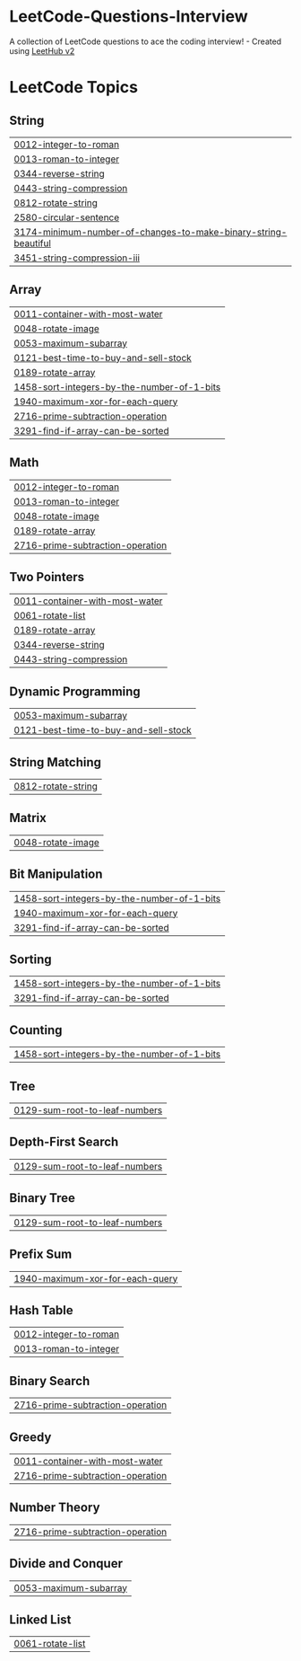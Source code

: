 # LeetCode-Questions-Interview
A collection of LeetCode questions to ace the coding interview! - Created using [LeetHub v2](https://github.com/arunbhardwaj/LeetHub-2.0)

<!---LeetCode Topics Start-->
# LeetCode Topics
## String
|  |
| ------- |
| [0012-integer-to-roman](https://github.com/hackerShivam20/LeetCode-Questions-Interview/tree/master/0012-integer-to-roman) |
| [0013-roman-to-integer](https://github.com/hackerShivam20/LeetCode-Questions-Interview/tree/master/0013-roman-to-integer) |
| [0344-reverse-string](https://github.com/hackerShivam20/LeetCode-Questions-Interview/tree/master/0344-reverse-string) |
| [0443-string-compression](https://github.com/hackerShivam20/LeetCode-Questions-Interview/tree/master/0443-string-compression) |
| [0812-rotate-string](https://github.com/hackerShivam20/LeetCode-Questions-Interview/tree/master/0812-rotate-string) |
| [2580-circular-sentence](https://github.com/hackerShivam20/LeetCode-Questions-Interview/tree/master/2580-circular-sentence) |
| [3174-minimum-number-of-changes-to-make-binary-string-beautiful](https://github.com/hackerShivam20/LeetCode-Questions-Interview/tree/master/3174-minimum-number-of-changes-to-make-binary-string-beautiful) |
| [3451-string-compression-iii](https://github.com/hackerShivam20/LeetCode-Questions-Interview/tree/master/3451-string-compression-iii) |
## Array
|  |
| ------- |
| [0011-container-with-most-water](https://github.com/hackerShivam20/LeetCode-Questions-Interview/tree/master/0011-container-with-most-water) |
| [0048-rotate-image](https://github.com/hackerShivam20/LeetCode-Questions-Interview/tree/master/0048-rotate-image) |
| [0053-maximum-subarray](https://github.com/hackerShivam20/LeetCode-Questions-Interview/tree/master/0053-maximum-subarray) |
| [0121-best-time-to-buy-and-sell-stock](https://github.com/hackerShivam20/LeetCode-Questions-Interview/tree/master/0121-best-time-to-buy-and-sell-stock) |
| [0189-rotate-array](https://github.com/hackerShivam20/LeetCode-Questions-Interview/tree/master/0189-rotate-array) |
| [1458-sort-integers-by-the-number-of-1-bits](https://github.com/hackerShivam20/LeetCode-Questions-Interview/tree/master/1458-sort-integers-by-the-number-of-1-bits) |
| [1940-maximum-xor-for-each-query](https://github.com/hackerShivam20/LeetCode-Questions-Interview/tree/master/1940-maximum-xor-for-each-query) |
| [2716-prime-subtraction-operation](https://github.com/hackerShivam20/LeetCode-Questions-Interview/tree/master/2716-prime-subtraction-operation) |
| [3291-find-if-array-can-be-sorted](https://github.com/hackerShivam20/LeetCode-Questions-Interview/tree/master/3291-find-if-array-can-be-sorted) |
## Math
|  |
| ------- |
| [0012-integer-to-roman](https://github.com/hackerShivam20/LeetCode-Questions-Interview/tree/master/0012-integer-to-roman) |
| [0013-roman-to-integer](https://github.com/hackerShivam20/LeetCode-Questions-Interview/tree/master/0013-roman-to-integer) |
| [0048-rotate-image](https://github.com/hackerShivam20/LeetCode-Questions-Interview/tree/master/0048-rotate-image) |
| [0189-rotate-array](https://github.com/hackerShivam20/LeetCode-Questions-Interview/tree/master/0189-rotate-array) |
| [2716-prime-subtraction-operation](https://github.com/hackerShivam20/LeetCode-Questions-Interview/tree/master/2716-prime-subtraction-operation) |
## Two Pointers
|  |
| ------- |
| [0011-container-with-most-water](https://github.com/hackerShivam20/LeetCode-Questions-Interview/tree/master/0011-container-with-most-water) |
| [0061-rotate-list](https://github.com/hackerShivam20/LeetCode-Questions-Interview/tree/master/0061-rotate-list) |
| [0189-rotate-array](https://github.com/hackerShivam20/LeetCode-Questions-Interview/tree/master/0189-rotate-array) |
| [0344-reverse-string](https://github.com/hackerShivam20/LeetCode-Questions-Interview/tree/master/0344-reverse-string) |
| [0443-string-compression](https://github.com/hackerShivam20/LeetCode-Questions-Interview/tree/master/0443-string-compression) |
## Dynamic Programming
|  |
| ------- |
| [0053-maximum-subarray](https://github.com/hackerShivam20/LeetCode-Questions-Interview/tree/master/0053-maximum-subarray) |
| [0121-best-time-to-buy-and-sell-stock](https://github.com/hackerShivam20/LeetCode-Questions-Interview/tree/master/0121-best-time-to-buy-and-sell-stock) |
## String Matching
|  |
| ------- |
| [0812-rotate-string](https://github.com/hackerShivam20/LeetCode-Questions-Interview/tree/master/0812-rotate-string) |
## Matrix
|  |
| ------- |
| [0048-rotate-image](https://github.com/hackerShivam20/LeetCode-Questions-Interview/tree/master/0048-rotate-image) |
## Bit Manipulation
|  |
| ------- |
| [1458-sort-integers-by-the-number-of-1-bits](https://github.com/hackerShivam20/LeetCode-Questions-Interview/tree/master/1458-sort-integers-by-the-number-of-1-bits) |
| [1940-maximum-xor-for-each-query](https://github.com/hackerShivam20/LeetCode-Questions-Interview/tree/master/1940-maximum-xor-for-each-query) |
| [3291-find-if-array-can-be-sorted](https://github.com/hackerShivam20/LeetCode-Questions-Interview/tree/master/3291-find-if-array-can-be-sorted) |
## Sorting
|  |
| ------- |
| [1458-sort-integers-by-the-number-of-1-bits](https://github.com/hackerShivam20/LeetCode-Questions-Interview/tree/master/1458-sort-integers-by-the-number-of-1-bits) |
| [3291-find-if-array-can-be-sorted](https://github.com/hackerShivam20/LeetCode-Questions-Interview/tree/master/3291-find-if-array-can-be-sorted) |
## Counting
|  |
| ------- |
| [1458-sort-integers-by-the-number-of-1-bits](https://github.com/hackerShivam20/LeetCode-Questions-Interview/tree/master/1458-sort-integers-by-the-number-of-1-bits) |
## Tree
|  |
| ------- |
| [0129-sum-root-to-leaf-numbers](https://github.com/hackerShivam20/LeetCode-Questions-Interview/tree/master/0129-sum-root-to-leaf-numbers) |
## Depth-First Search
|  |
| ------- |
| [0129-sum-root-to-leaf-numbers](https://github.com/hackerShivam20/LeetCode-Questions-Interview/tree/master/0129-sum-root-to-leaf-numbers) |
## Binary Tree
|  |
| ------- |
| [0129-sum-root-to-leaf-numbers](https://github.com/hackerShivam20/LeetCode-Questions-Interview/tree/master/0129-sum-root-to-leaf-numbers) |
## Prefix Sum
|  |
| ------- |
| [1940-maximum-xor-for-each-query](https://github.com/hackerShivam20/LeetCode-Questions-Interview/tree/master/1940-maximum-xor-for-each-query) |
## Hash Table
|  |
| ------- |
| [0012-integer-to-roman](https://github.com/hackerShivam20/LeetCode-Questions-Interview/tree/master/0012-integer-to-roman) |
| [0013-roman-to-integer](https://github.com/hackerShivam20/LeetCode-Questions-Interview/tree/master/0013-roman-to-integer) |
## Binary Search
|  |
| ------- |
| [2716-prime-subtraction-operation](https://github.com/hackerShivam20/LeetCode-Questions-Interview/tree/master/2716-prime-subtraction-operation) |
## Greedy
|  |
| ------- |
| [0011-container-with-most-water](https://github.com/hackerShivam20/LeetCode-Questions-Interview/tree/master/0011-container-with-most-water) |
| [2716-prime-subtraction-operation](https://github.com/hackerShivam20/LeetCode-Questions-Interview/tree/master/2716-prime-subtraction-operation) |
## Number Theory
|  |
| ------- |
| [2716-prime-subtraction-operation](https://github.com/hackerShivam20/LeetCode-Questions-Interview/tree/master/2716-prime-subtraction-operation) |
## Divide and Conquer
|  |
| ------- |
| [0053-maximum-subarray](https://github.com/hackerShivam20/LeetCode-Questions-Interview/tree/master/0053-maximum-subarray) |
## Linked List
|  |
| ------- |
| [0061-rotate-list](https://github.com/hackerShivam20/LeetCode-Questions-Interview/tree/master/0061-rotate-list) |
<!---LeetCode Topics End-->